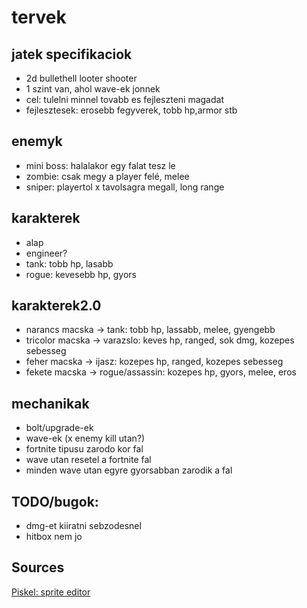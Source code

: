 # tervek

## jatek specifikaciok
- 2d bullethell looter shooter
- 1 szint van, ahol wave-ek jonnek
- cel: tulelni minnel tovabb es fejleszteni magadat
- fejlesztesek: erosebb fegyverek, tobb hp,armor stb

## enemyk
- mini boss: halalakor egy falat tesz le
- zombie: csak megy a player felé, melee
- sniper: playertol x tavolsagra megall, long range

## karakterek
- alap
- engineer?
- tank: tobb hp, lasabb
- rogue: kevesebb hp, gyors

## karakterek2.0
- narancs macska -> tank: tobb hp, lassabb, melee, gyengebb
- tricolor macska ->  varazslo: keves hp, ranged, sok dmg, kozepes sebesseg
- feher macska -> ijasz: kozepes hp, ranged, kozepes sebesseg
- fekete macska -> rogue/assassin: kozepes hp, gyors, melee, eros

## mechanikak
- bolt/upgrade-ek
- wave-ek (x enemy kill utan?)
- fortnite tipusu zarodo kor fal
- wave utan resetel a fortnite fal
- minden wave utan egyre gyorsabban zarodik a fal

## TODO/bugok:
- dmg-et kiiratni sebzodesnel
- hitbox nem jo

## Sources
[Piskel: sprite editor](https://www.piskelapp.com/)
